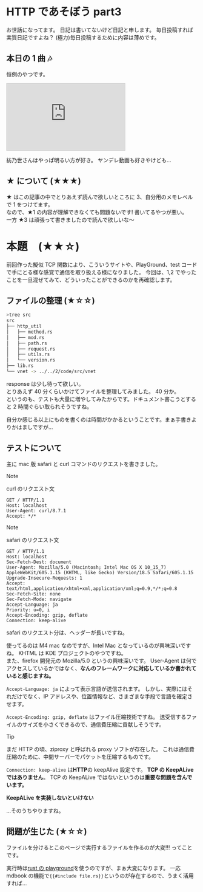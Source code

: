 # HTTP であそぼう part3

お世話になってます。 日記は書いてないけど日記と申します。
毎日投稿すれば実質日記ですよね？ (極力)毎日投稿するために内容は薄めです。

## 本日の 1 曲 🎶

恒例のやつです。

<iframe width="312" height="176" src="https://ext.nicovideo.jp/thumb/sm44052214" scrolling="no" style="border:solid 1px #ccc;" frameborder="0"><a href="https://www.nicovideo.jp/watch/sm44052214">ラ・ラ・ラ・ジャーニー！／紡乃世詞音's</a></iframe>

紡乃世さんはやっぱ明るい方が好き。 ヤンデレ動画も好きやけども...

## ★ について (★★★)

★ はこの記事の中でとりあえず読んで欲しいところに 3、自分用のメモレベルで 1 をつけてます。  
なので、★1 の内容が理解できなくても問題ないです! 書いてるやつが悪い。  
一方 ★3 は頑張って書きましたので読んで欲しいな〜

# 本題　(★★☆)

前回作った擬似 TCP 関数により、こういうサイトや、PlayGround、test コードで手にとる様な感覚で通信を取り扱える様になりました。
今回は、1,2 でやったことを一旦混ぜてみて、どういったことができるのかを再確認します。

## ファイルの整理 (★☆☆)

```bash
>tree src
src
├── http_util
│   ├── method.rs
│   ├── mod.rs
│   ├── path.rs
│   ├── request.rs
│   ├── utils.rs
│   └── version.rs
├── lib.rs
└── vnet -> ../../2/code/src/vnet
```

response は少し待って欲しい。  
とりあえず 40 分くらいかけてファイルを整理してみました。 40 分か。  
というのも、テストも大量に増やしてみたからです。ドキュメント書こうとすると 2 時間ぐらい取られそうですね。

自分か感じる以上にものを書くのは時間がかかるということです。まぁ手書きよりかはましですが...

## テストについて

主に mac 版 safari と curl コマンドのリクエストを書きました。

> [!NOTE]
> curl のリクエスト文
>
> ```
> GET / HTTP/1.1
> Host: localhost
> User-Agent: curl/8.7.1
> Accept: */*
> ```

> [!NOTE]
> safari のリクエスト文
>
> ```
> GET / HTTP/1.1
> Host: localhost
> Sec-Fetch-Dest: document
> User-Agent: Mozilla/5.0 (Macintosh; Intel Mac OS X 10_15_7) AppleWebKit/605.1.15 (KHTML, like Gecko) Version/18.5 Safari/605.1.15
> Upgrade-Insecure-Requests: 1
> Accept: text/html,application/xhtml+xml,application/xml;q=0.9,*/*;q=0.8
> Sec-Fetch-Site: none
> Sec-Fetch-Mode: navigate
> Accept-Language: ja
> Priority: u=0, i
> Accept-Encoding: gzip, deflate
> Connection: keep-alive
> ```

safari のリクエスト分は、ヘッダーが長いですね。

使ってるのは M4 mac なのですが、Intel Mac となっているのが興味深いですね。 KHTML は KDE プロジェクトのやつですね。  
また、firefox 開発元の Mozilla/5.0 というの興味深いです。 User-Agent は何でアクセスしているかではなく、**なんのフレームワークに対応しているか書かれていると感じますね。**

`Accept-Language: ja` によって表示言語が送信されます。 しかし、実際にはそれだけでなく、IP アドレスや、位置情報など、さまざまな手段で言語を確定させます。

`Accept-Encoding: gzip, deflate` はファイル圧縮技術ですね。 送受信するファイルのサイズを小さくできるので、通信費圧縮に貢献しそうです。

> [!TIP]
> まだ HTTP の頃、ziproxy と呼ばれる proxy ソフトが存在した。 これは通信費圧縮のために、中間サーバーでパケットを圧縮するものです。

`Connection: keep-alive` は**HTTP**の keepAlive 設定です。 **TCP の KeepALive ではありません**。 TCP の KeepALive ではないというのは**重要な問題を含んでいます。**

**KeepALive を実装しないといけない**

...そのうちやりますね。

## 問題が生じた (★☆☆)

ファイルを分けるとこのページで実行するファイルを作るのが大変!!!
ってことです。

実行時は[rust の playground](https://play.rust-lang.org/)を使うのですが、まぁ大変になります。
一応 mdbook の機能で`{{#include file.rs}}`というのが存在するので、うまく活用すれば...
